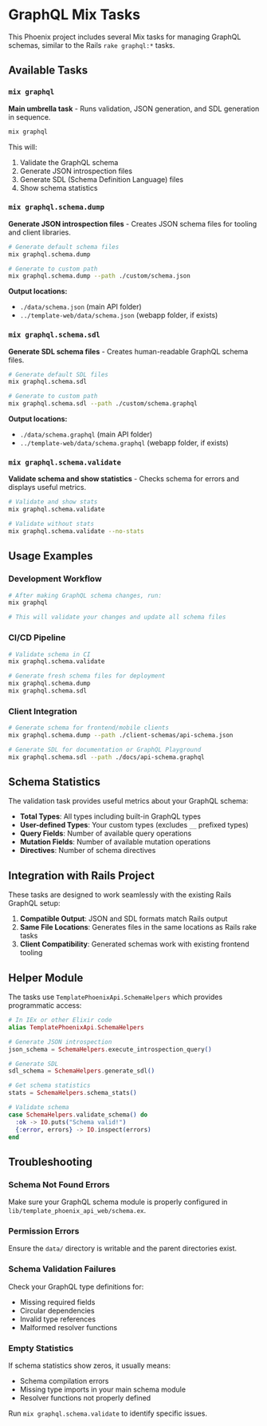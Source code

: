 # GraphQL Mix Tasks

This Phoenix project includes several Mix tasks for managing GraphQL schemas, similar to the Rails `rake graphql:*` tasks.

## Available Tasks

### `mix graphql`
**Main umbrella task** - Runs validation, JSON generation, and SDL generation in sequence.

```bash
mix graphql
```

This will:
1. Validate the GraphQL schema
2. Generate JSON introspection files
3. Generate SDL (Schema Definition Language) files
4. Show schema statistics

### `mix graphql.schema.dump`
**Generate JSON introspection files** - Creates JSON schema files for tooling and client libraries.

```bash
# Generate default schema files
mix graphql.schema.dump

# Generate to custom path
mix graphql.schema.dump --path ./custom/schema.json
```

**Output locations:**
- `./data/schema.json` (main API folder)
- `../template-web/data/schema.json` (webapp folder, if exists)

### `mix graphql.schema.sdl`
**Generate SDL schema files** - Creates human-readable GraphQL schema files.

```bash
# Generate default SDL files
mix graphql.schema.sdl

# Generate to custom path
mix graphql.schema.sdl --path ./custom/schema.graphql
```

**Output locations:**
- `./data/schema.graphql` (main API folder)
- `../template-web/data/schema.graphql` (webapp folder, if exists)

### `mix graphql.schema.validate`
**Validate schema and show statistics** - Checks schema for errors and displays useful metrics.

```bash
# Validate and show stats
mix graphql.schema.validate

# Validate without stats
mix graphql.schema.validate --no-stats
```

## Usage Examples

### Development Workflow
```bash
# After making GraphQL schema changes, run:
mix graphql

# This will validate your changes and update all schema files
```

### CI/CD Pipeline
```bash
# Validate schema in CI
mix graphql.schema.validate

# Generate fresh schema files for deployment
mix graphql.schema.dump
mix graphql.schema.sdl
```

### Client Integration
```bash
# Generate schema for frontend/mobile clients
mix graphql.schema.dump --path ./client-schemas/api-schema.json

# Generate SDL for documentation or GraphQL Playground
mix graphql.schema.sdl --path ./docs/api-schema.graphql
```

## Schema Statistics

The validation task provides useful metrics about your GraphQL schema:

- **Total Types**: All types including built-in GraphQL types
- **User-defined Types**: Your custom types (excludes `__` prefixed types)
- **Query Fields**: Number of available query operations
- **Mutation Fields**: Number of available mutation operations
- **Directives**: Number of schema directives

## Integration with Rails Project

These tasks are designed to work seamlessly with the existing Rails GraphQL setup:

1. **Compatible Output**: JSON and SDL formats match Rails output
2. **Same File Locations**: Generates files in the same locations as Rails rake tasks
3. **Client Compatibility**: Generated schemas work with existing frontend tooling

## Helper Module

The tasks use `TemplatePhoenixApi.SchemaHelpers` which provides programmatic access:

```elixir
# In IEx or other Elixir code
alias TemplatePhoenixApi.SchemaHelpers

# Generate JSON introspection
json_schema = SchemaHelpers.execute_introspection_query()

# Generate SDL
sdl_schema = SchemaHelpers.generate_sdl()

# Get schema statistics
stats = SchemaHelpers.schema_stats()

# Validate schema
case SchemaHelpers.validate_schema() do
  :ok -> IO.puts("Schema valid!")
  {:error, errors} -> IO.inspect(errors)
end
```

## Troubleshooting

### Schema Not Found Errors
Make sure your GraphQL schema module is properly configured in `lib/template_phoenix_api_web/schema.ex`.

### Permission Errors
Ensure the `data/` directory is writable and the parent directories exist.

### Schema Validation Failures
Check your GraphQL type definitions for:
- Missing required fields
- Circular dependencies
- Invalid type references
- Malformed resolver functions

### Empty Statistics
If schema statistics show zeros, it usually means:
- Schema compilation errors
- Missing type imports in your main schema module
- Resolver functions not properly defined

Run `mix graphql.schema.validate` to identify specific issues.